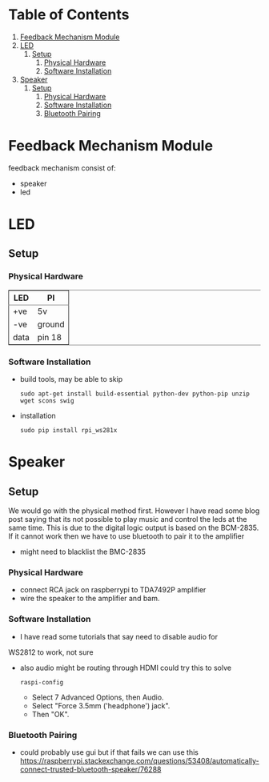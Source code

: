 
# Table of Contents

1.  [Feedback Mechanism Module](#org4807db9)
2.  [LED](#org61ee650)
    1.  [Setup](#org4b47418)
        1.  [Physical Hardware](#org3d4c88f)
        2.  [Software Installation](#org0bef282)
3.  [Speaker](#org51c3572)
    1.  [Setup](#orgea86e34)
        1.  [Physical Hardware](#org30a3b4d)
        2.  [Software Installation](#org79e3370)
        3.  [Bluetooth Pairing](#orgbfe5967)



<a id="org4807db9"></a>

# Feedback Mechanism Module

feedback mechanism consist of:

-   speaker
-   led


<a id="org61ee650"></a>

# LED


<a id="org4b47418"></a>

## Setup


<a id="org3d4c88f"></a>

### Physical Hardware

<table border="2" cellspacing="0" cellpadding="6" rules="groups" frame="hsides">


<colgroup>
<col  class="org-left" />

<col  class="org-left" />
</colgroup>
<thead>
<tr>
<th scope="col" class="org-left">LED</th>
<th scope="col" class="org-left">PI</th>
</tr>
</thead>

<tbody>
<tr>
<td class="org-left">+ve</td>
<td class="org-left">5v</td>
</tr>


<tr>
<td class="org-left">-ve</td>
<td class="org-left">ground</td>
</tr>


<tr>
<td class="org-left">data</td>
<td class="org-left">pin 18</td>
</tr>
</tbody>
</table>


<a id="org0bef282"></a>

### Software Installation

-   build tools, may be able to skip
    
        sudo apt-get install build-essential python-dev python-pip unzip wget scons swig
-   installation
    
        sudo pip install rpi_ws281x


<a id="org51c3572"></a>

# Speaker


<a id="orgea86e34"></a>

## Setup

We would go with the physical method first. However I have read
some blog post saying that its not possible to play music and
control the leds at the same time. This is due to the digital logic
output is based on the BCM-2835. If it cannot work then we have to
use bluetooth to pair it to the amplifier

-   might need to blacklist the BMC-2835


<a id="org30a3b4d"></a>

### Physical Hardware

-   connect RCA jack on raspberrypi to TDA7492P amplifier
-   wire the speaker to the amplifier and bam.


<a id="org79e3370"></a>

### Software Installation

-   I have read some tutorials that say need to disable audio for

WS2812 to work, not sure

-   also audio might be routing through HDMI could try this to solve
    
        raspi-config
    
    -   Select 7 Advanced Options, then Audio.
    -   Select "Force 3.5mm ('headphone') jack".
    -   Then "OK".


<a id="orgbfe5967"></a>

### Bluetooth Pairing

-   could probably use gui but if that fails we can use this <https://raspberrypi.stackexchange.com/questions/53408/automatically-connect-trusted-bluetooth-speaker/76288>

